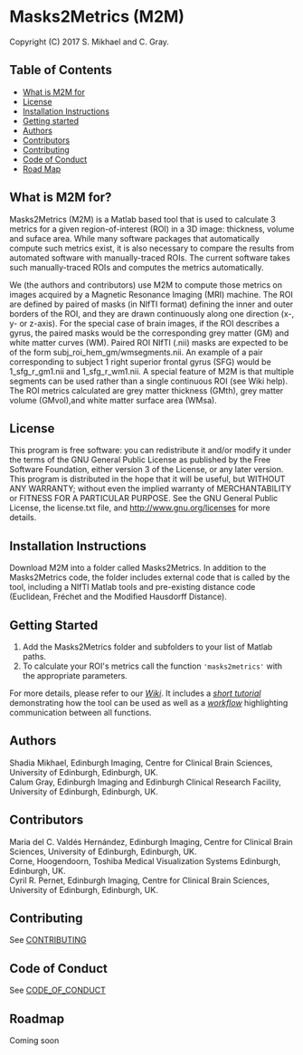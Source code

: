 # Masks2Metrics (M2M)

Copyright (C) 2017 S. Mikhael and C. Gray.

## Table of Contents
- [What is M2M for](#M2M)  
- [License](#License)
- [Installation Instructions](#Installation)  
- [Getting started](#Start)  
- [Authors](#Authors)
- [Contributors](#Contributors)
- [Contributing](#Contributing)  
- [Code of Conduct](#CoC)  
- [Road Map](#RoadMap)  

## What is M2M for? <a name="M2M"></a>

Masks2Metrics (M2M) is a Matlab based tool that is used to calculate 3 metrics for a given region-of-interest (ROI) in a 3D image: thickness, volume and suface area. While many software packages that automatically compute such metrics exist, it is also necessary to compare the results from automated software with manually-traced ROIs. The current software takes such manually-traced ROIs and computes the metrics automatically.

We (the authors and contributors) use M2M to compute those metrics on images acquired by a Magnetic Resonance Imaging (MRI) machine. The ROI are defined by paired of masks (in NIfTI format) defining the inner and outer borders of the ROI, and they are drawn continuously along one direction (x-, y- or z-axis). For the special case of brain images, if the ROI describes a gyrus, the paired masks would be the corresponding grey matter (GM) and white matter curves (WM). Paired ROI NIfTI (.nii) masks are expected to be of the form subj_roi_hem_gm/wmsegments.nii. An example of a pair corresponding to subject 1 right superior frontal gyrus (SFG) would be 1_sfg_r_gm1.nii and 1_sfg_r_wm1.nii. A special feature of M2M is that multiple segments can be used rather than a single continuous ROI (see Wiki help). The ROI metrics calculated are grey matter thickness (GMth), grey matter volume (GMvol),and white matter surface area (WMsa).

## License <a name="License"></a>

This program is free software: you can redistribute it and/or modify it under the terms of the GNU General Public License as published by the Free Software Foundation, either version 3 of the License, or any later version. This program is distributed in the hope that it will be useful, but WITHOUT ANY WARRANTY; without even the implied warranty of MERCHANTABILITY or FITNESS FOR A PARTICULAR PURPOSE.  See the GNU General Public License, the license.txt file, and <http://www.gnu.org/licenses> for more details.

## Installation Instructions <a name="Installation"></a>

Download M2M into a folder called Masks2Metrics. In addition to the Masks2Metrics code, the folder includes external code that is called by the tool, including a NIfTI Matlab tools and pre-existing distance code (Euclidean, Fréchet and the Modified Hausdorff Distance).

## Getting Started <a name="Start"></a>
1. Add the Masks2Metrics folder and subfolders to your list of Matlab paths. 
2. To calculate your ROI's metrics call the function <code>'masks2metrics'</code> with the appropriate parameters. 

For more details, please refer to our _[Wiki](https://github.com/Edinburgh-Imaging/Masks2Metrics/wiki)_. It includes a _[short tutorial](https://github.com/Edinburgh-Imaging/Masks2Metrics/wiki/Short-tutorial)_ demonstrating how the tool can be used as well as a _[workflow](https://github.com/Edinburgh-Imaging/Masks2Metrics/wiki/Workflow)_ highlighting communication between all functions.

## Authors <a name="Authors"></a>
Shadia Mikhael, Edinburgh Imaging, Centre for Clinical Brain Sciences, University of Edinburgh, Edinburgh, UK.  
Calum Gray, Edinburgh Imaging and Edinburgh Clinical Research Facility, University of Edinburgh, Edinburgh, UK.  

## Contributors <a name="Contributors"></a>
Maria del C. Valdés Hernández, Edinburgh Imaging, Centre for Clinical Brain Sciences, University of Edinburgh, Edinburgh, UK.  
Corne, Hoogendoorn, Toshiba Medical Visualization Systems Edinburgh, Edinburgh, UK.  
Cyril R. Pernet, Edinburgh Imaging, Centre for Clinical Brain Sciences, University of Edinburgh, Edinburgh, UK.  

## Contributing <a name="Contributing"></a>
See [CONTRIBUTING](CONTRIBUTING.md)

## Code of Conduct <a name="CoC"></a>
See [CODE_OF_CONDUCT](CODE_OF_CONDUCT.md)

## Roadmap <a name="RoadMap"></a>
Coming soon
  <a name="Summary"></a>
